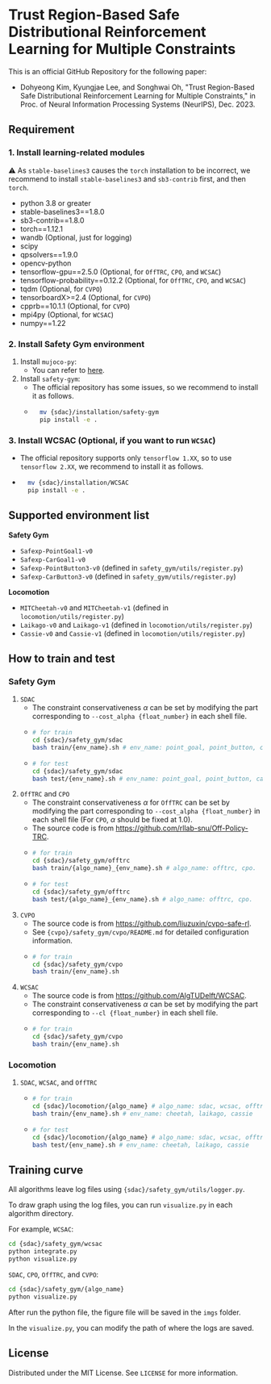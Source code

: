 # Trust Region-Based Safe Distributional Reinforcement Learning for Multiple Constraints

This is an official GitHub Repository for the following paper:
- Dohyeong Kim, Kyungjae Lee, and Songhwai Oh, "Trust Region-Based Safe Distributional Reinforcement Learning for Multiple Constraints," in Proc. of Neural Information Processing Systems (NeurIPS), Dec. 2023.

## Requirement

### 1. Install learning-related modules

⚠️ As `stable-baselines3` causes the `torch` installation to be incorrect, we recommend to install `stable-baselines3` and `sb3-contrib` first, and then `torch`.

- python 3.8 or greater
- stable-baselines3==1.8.0
- sb3-contrib==1.8.0
- torch==1.12.1
- wandb (Optional, just for logging)
- scipy
- qpsolvers==1.9.0
- opencv-python
- tensorflow-gpu==2.5.0 (Optional, for `OffTRC`, `CPO`, and `WCSAC`)
- tensorflow-probability==0.12.2 (Optional, for `OffTRC`, `CPO`, and `WCSAC`)
- tqdm (Optional, for `CVPO`)
- tensorboardX>=2.4 (Optional, for `CVPO`)
- cpprb==10.1.1 (Optional, for `CVPO`)
- mpi4py (Optional, for `WCSAC`)
- numpy==1.22

### 2. Install Safety Gym environment

1. Install `mujoco-py`: 
    - You can refer to [here](https://github.com/openai/mujoco-py).
2. Install `safety-gym`:
    - The official repository has some issues, so we recommend to install it as follows.
    - ```bash
        mv {sdac}/installation/safety-gym
        pip install -e .
        ```

### 3. Install WCSAC (Optional, if you want to run `WCSAC`)

- The official repository supports only `tensorflow 1.XX`, so to use `tensorflow 2.XX`, we recommend to install it as follows.
- ```bash
    mv {sdac}/installation/WCSAC
    pip install -e .
    ```

## Supported environment list

**Safety Gym**
- `Safexp-PointGoal1-v0`
- `Safexp-CarGoal1-v0`
- `Safexp-PointButton3-v0` (defined in `safety_gym/utils/register.py`)
- `Safexp-CarButton3-v0` (defined in `safety_gym/utils/register.py`)

**Locomotion**
- `MITCheetah-v0` and `MITCheetah-v1` (defined in `locomotion/utils/register.py`)
- `Laikago-v0` and `Laikago-v1` (defined in `locomotion/utils/register.py`)
- `Cassie-v0` and `Cassie-v1` (defined in `locomotion/utils/register.py`)

## How to train and test

### **Safety Gym**

1. `SDAC`
    - The constraint conservativeness $\alpha$ can be set by modifying the part corresponding to `--cost_alpha {float_number}` in each shell file.
    - ```bash
      # for train
      cd {sdac}/safety_gym/sdac
      bash train/{env_name}.sh # env_name: point_goal, point_button, car_goal, car_button.
      ```
    - ```bash
      # for test
      cd {sdac}/safety_gym/sdac
      bash test/{env_name}.sh # env_name: point_goal, point_button, car_goal, car_button.
      ```
2. `OffTRC` and `CPO`
    - The constraint conservativeness $\alpha$ for `OffTRC` can be set by modifying the part corresponding to `--cost_alpha {float_number}` in each shell file (For `CPO`, $\alpha$ should be fixed at $1.0$).
    - The source code is from https://github.com/rllab-snu/Off-Policy-TRC.
    - ```bash
      # for train
      cd {sdac}/safety_gym/offtrc
      bash train/{algo_name}_{env_name}.sh # algo_name: offtrc, cpo.
      ```
    - ```bash
      # for test
      cd {sdac}/safety_gym/offtrc
      bash test/{algo_name}_{env_name}.sh # algo_name: offtrc, cpo.
      ```
3. `CVPO`
    - The source code is from https://github.com/liuzuxin/cvpo-safe-rl.
    - See `{cvpo}/safety_gym/cvpo/README.md` for detailed configuration information.
    - ```bash
      # for train
      cd {sdac}/safety_gym/cvpo
      bash train/{env_name}.sh
      ```
4. `WCSAC`
    - The source code is from https://github.com/AlgTUDelft/WCSAC.
    - The constraint conservativeness $\alpha$ can be set by modifying the part corresponding to `--cl {float_number}` in each shell file.
    - ```bash
      # for train
      cd {sdac}/safety_gym/cvpo
      bash train/{env_name}.sh
      ```

### **Locomotion**
1. `SDAC`, `WCSAC`, and `OffTRC`
    - ```bash
      # for train
      cd {sdac}/locomotion/{algo_name} # algo_name: sdac, wcsac, offtrc
      bash train/{env_name}.sh # env_name: cheetah, laikago, cassie
      ```
    - ```bash
      # for test
      cd {sdac}/locomotion/{algo_name} # algo_name: sdac, wcsac, offtrc
      bash test/{env_name}.sh # env_name: cheetah, laikago, cassie
      ```

## Training curve

All algorithms leave log files using `{sdac}/safety_gym/utils/logger.py`.

To draw graph using the log files, you can run `visualize.py` in each algorithm directory.

For example, `WCSAC`:
```bash
cd {sdac}/safety_gym/wcsac
python integrate.py
python visualize.py
```
`SDAC`, `CPO`, `OffTRC`, and `CVPO`:
```bash
cd {sdac}/safety_gym/{algo_name}
python visualize.py
```


After run the python file, the figure file will be saved in the `imgs` folder.

In the `visualize.py`, you can modify the path of where the logs are saved.

## License

Distributed under the MIT License. See `LICENSE` for more information.
